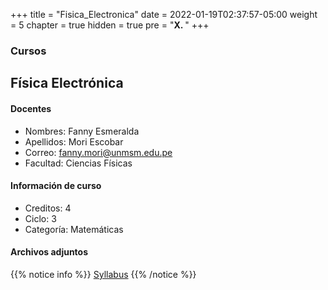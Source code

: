 +++
title = "Fisica_Electronica"
date = 2022-01-19T02:37:57-05:00
weight = 5
chapter = true
hidden = true
pre = "<b>X. </b>"
+++

### Cursos

## Física Electrónica

#### Docentes
+ Nombres: Fanny Esmeralda
+ Apellidos: Mori Escobar
+ Correo: fanny.mori@unmsm.edu.pe
+ Facultad: Ciencias Físicas
#### Información de curso
+ Creditos: 4
+ Ciclo: 3
+ Categoría: Matemáticas
#### Archivos adjuntos
{{% notice info %}}
[Syllabus](https://drive.google.com/uc?export=download&id=1FK4AC6DrUvKNX6GefnUlC0d8HQF3T2Hz)
{{% /notice %}}